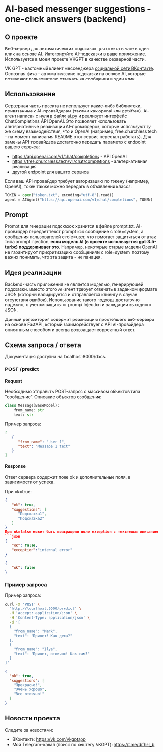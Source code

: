 # AI-based messenger suggestions - one-click answers (backend)
## О проекте
Веб-сервер для автоматических подсказок для ответа в чате в один клик на основе AI. Интегрируйте AI-подсказки в ваше приложение.
Используется в моем проекте VKGPT в качестве серверной части.

VK GPT - кастомный клиент мессенджера [социальной сети ВКонтакте](https://vk.com). Основная фича - автоматические подсказки на основе AI, которые позволяют пользователю отвечать на сообщения в один клик.
## Использование
Серверная часть проекта не использует какие-либо библиотеки, привязанные к AI-провайдерам (такими как openai или gpt4free). AI-агент написан с нуля [в файле ai.py](https://github.com/nightadmin/ai-messenger-suggestions/blob/master/ai.py) и реализует интерфейс ChatCompletions API OpenAI. Это позволяет использовать альтернативные реализации AI-провайдеров, которые используют ту же схему взаимодействия, что и OpenAI (например, free.churchless.tech - на момент написания README этот сервис перестал работать). Для замены API-провайдера достаточно передать параметр с endpoint вашего сервиса:
- https://api.openai.com/v1/chat/completions - API OpenAI
- https://free.churchless.tech/v1/chat/completions - альтернативная реализация
- другой endpoint для вашего сервиса

Если ваш API-провайдер требует авторизацию по токену (например, OpenAI), токен также можно передать в объявлении класса:
```python
TOKEN = open("token.txt", encoding="utf-8").read()
agent = AIAgent("https://api.openai.com/v1/chat/completions", TOKEN)
```
## Prompt
Prompt для генерации подсказок хранится в файле prompt.txt. AI-провайдер передает текст prompt как сообщение с role=system, а сообщения пользователей с role=user, что помогает защититься от атак типа prompt injection, **если модель AI (в проекте используется gpt-3.5-turbo) поддерживает это**. Например, некоторые старые модели OpenAI не гарантируют приоритизацию сообщениям с role=system, поэтому важно понимать, что эта защита - не панацея.
## Идея реализации
Backend-часть приложения не является моделью, генерирующей подсказки. Вместо этого AI-агент требует отвечать в заданном формате JSON (который валидируется и отправляется клиенту в случае отсутствия ошибок). Использование такого подхода достаточно надежно, с учетом защиты от prompt injection и валидации выходного JSON.

Данный репозиторий содержит реализацию простейшего веб-сервера на основе FastAPI, который взаимодействует с API AI-провайдера описанным способом и всегда возвращает корректный ответ.
## Схема запроса / ответа
Документация доступна на localhost:8000/docs.
### POST /predict

#### Request
Необходимо отправить POST-запрос с массивом объектов типа "сообщение". Описание объектов сообщения:

```python
class Message(BaseModel):
    from_name: str
    text: str
```

Пример запроса:
```json
[
   {
      "from_name": "User 1",
      "text": "Message 1 text"
   }
]
```

#### Response

Ответ сервера содержит поле ok и дополнительные поля, в зависимости от успеха.

При ok=true:
```json
{
   "ok": true,
   "suggestions": [
      "Подсказка1",
      "Подсказка2"
   ]
}
При ok=false может быть возвращено поле exception с текстовым описанием ошибки.
```json
{
   "ok": false,
   "exception":"internal error"
}
```

```json
{
   "ok": false
}
```

### Пример запроса

Пример запроса:
```bash
curl -X 'POST' \
  'http://localhost:8000/predict' \
  -H 'accept: application/json' \
  -H 'Content-Type: application/json' \
  -d '[
  {
    "from_name": "Mark",
    "text": "Привет! Как дела?"
  },
  {
    "from_name": "Ilya",
    "text": "Привет, отлично! Как сам?"
  }
]'
```

```json
{
  "ok": true,
  "suggestions": [
    "Прекрасно!",
    "Очень хорошо",
    "Все отлично!"
  ]
}
```

## Новости проекта
Следите за новостями:
- ВКонтакте: https://vk.com/vkgptapp
- Мой Telegram-канал (поиск по хештегу VKGPT): https://t.me/difhel_b